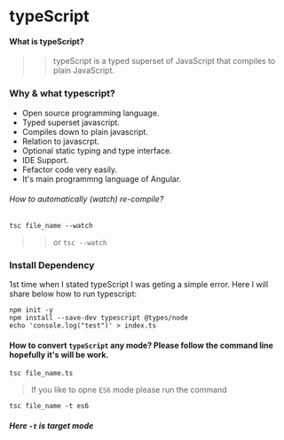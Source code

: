 # typeScript

#### What is typeScript?
>> typeScript is a typed superset of JavaScript that compiles to plain JavaScript.

### Why & what typescript?
- Open source programming language.
- Typed superset javascript.
- Compiles down to plain javascript.
- Relation to javascrpt.
- Optional static typing and type interface. 
- IDE Support.
- Fefactor code very easily. 
- It's main programmng language of Angular.  

###### How to automatically (watch) re-compile?
```tsc file_name --watch```
>> or
```tsc --watch```

### Install Dependency

1st time when I stated typeScript I was geting a simple error. Here I will share below how to run typescript:

```
npm init -y
npm install --save-dev typescript @types/node
echo 'console.log("test")' > index.ts
```

#### How to convert `typeScript` any mode? Please follow the command line hopefully it's will be work.

```tsc file_name.ts```

> If you like to opne `ES6` mode please run the command

`tsc file_name -t es6`

##### Here `-t` is target mode
